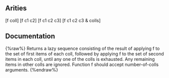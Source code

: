 ## Arities
[f coll]
[f c1 c2]
[f c1 c2 c3]
[f c1 c2 c3 & colls]

## Documentation
{%raw%}
Returns a lazy sequence consisting of the result of applying f to the
  set of first items of each coll, followed by applying f to the set
  of second items in each coll, until any one of the colls is
  exhausted.  Any remaining items in other colls are ignored. Function
  f should accept number-of-colls arguments.
{%endraw%}
